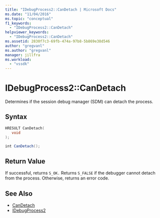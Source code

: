 ```yaml
---
title: "IDebugProcess2::CanDetach | Microsoft Docs"
ms.date: "11/04/2016"
ms.topic: "conceptual"
f1_keywords:
  - "IDebugProcess2::CanDetach"
helpviewer_keywords:
  - "IDebugProcess2::CanDetach"
ms.assetid: 2830f7c3-69fb-474a-97b8-5b869e38d546
author: "gregvanl"
ms.author: "gregvanl"
manager: jillfra
ms.workload:
  - "vssdk"
---
```

# IDebugProcess2::CanDetach
Determines if the session debug manager (SDM) can detach the process.

## Syntax

```cpp
HRESULT CanDetach(
   void
);
```

```csharp
int CanDetach();
```

## Return Value
 If successful, returns `S_OK.` Returns `S_FALSE` if the debugger cannot detach from the process. Otherwise, returns an error code.

## See Also
- [CanDetach](../../../extensibility/debugger/reference/idebugprogram2-candetach.md)
- [IDebugProcess2](../../../extensibility/debugger/reference/idebugprocess2.md)